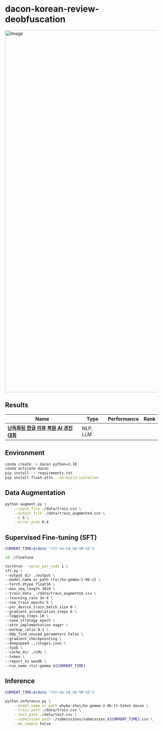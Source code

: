 # dacon-korean-review-deobfuscation
<img width="1189" alt="Image" src="https://github.com/user-attachments/assets/95cac8f8-7118-47c5-aee2-cc031846ce31" />

## Results
|Name|Type|Performance|Rank|
|---|---|---|---|
|**[난독화된 한글 리뷰 복원 AI 경진대회](https://dacon.io/competitions/official/236446/overview/description)**|NLP, LLM|||

## Environment
```bash
conda create -n dacon python=3.10
conda activate dacon
pip install -r requirements.txt
pip install flash-attn --no-build-isolation
```

## Data Augmentation
```bash
python augment.py \
    --input_file ./data/train.csv \
    --output_file ./data/train_augmented.csv \
    --k 5 \
    --error_prob 0.4
```

## Supervised Fine-tuning (SFT)
```bash
CURRENT_TIME=$(date "+%Y-%m-%d_%H-%M-%S")

cd ./finetune

torchrun --nproc_per_node 1 \
sft.py \
--output_dir ./output \
--model_name_or_path rtzr/ko-gemma-2-9b-it \
--torch_dtype float16 \
--max_seq_length 1024 \
--train_data ../data/train_augmented.csv \
--learning_rate 3e-4 \
--num_train_epochs 5 \
--per_device_train_batch_size 8 \
--gradient_accumulation_steps 8 \
--logging_steps 10 \
--save_strategy epoch \
--attn_implementation eager \
--warmup_ratio 0.1 \
--ddp_find_unused_parameters False \
--gradient_checkpointing \
--deepspeed ../stage1.json \
--fp16 \
--cache_dir ./LMs \
--token \
--report_to wandb \
--run_name rtzr-gemma-${CURRENT_TIME}
```

## Inference
```bash
CURRENT_TIME=$(date "+%Y-%m-%d_%H-%M-%S")

python inference.py \
    --model_name_or_path whybe-choi/ko-gemma-2-9b-it-5shot-dacon \
    --train_path ./data/train.csv \
    --test_path ./data/test.csv \
    --submission_path ./submissions/submission_${CURRENT_TIME}.csv \
    --do_sample False
```